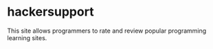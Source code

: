 # hackersupport
This site allows programmers to rate and review popular programming learning sites. 
